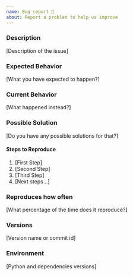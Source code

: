 ```yaml
---
name: Bug report 🤕︎
about: Report a problem to help us improve
---
```



### Description
[Description of the issue]


### Expected Behavior
[What you have expected to happen?]

### Current Behavior
[What happened instead?]

### Possible Solution
[Do you have any possible solutions for that?]
<!--- Not obligatory, but suggest a fix/reason for the bug, -->

#### Steps to Reproduce

1. [First Step]
2. [Second Step]
3. [Third Step]
4. [Next steps...]

### Reproduces how often
[What percentage of the time does it reproduce?]

### Versions
[Version name or commit id]

### Environment
[Python and dependencies versions]

